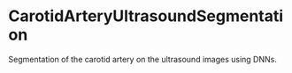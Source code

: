 # CarotidArteryUltrasoundSegmentation
Segmentation of the carotid artery on the ultrasound images using DNNs. 

